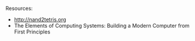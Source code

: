Resources:

- http://nand2tetris.org
- The Elements of Computing Systems: Building a Modern Computer from First Principles
